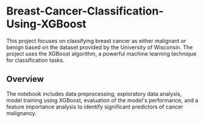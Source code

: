 # Breast-Cancer-Classification-Using-XGBoost

This project focuses on classifying breast cancer as either malignant or benign based on the dataset provided by the University of Wisconsin. The project uses the XGBoost algorithm, a powerful machine learning technique for classification tasks.

## Overview

The notebook includes data preprocessing, exploratory data analysis, model training using XGBoost, evaluation of the model's performance, and a feature importance analysis to identify significant predictors of cancer malignancy.


